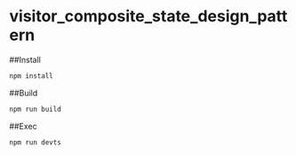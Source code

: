# visitor_composite_state_design_pattern

##Install

```sh
npm install 
```

##Build
```sh
npm run build
```
##Exec
```sh
npm run devts
```

